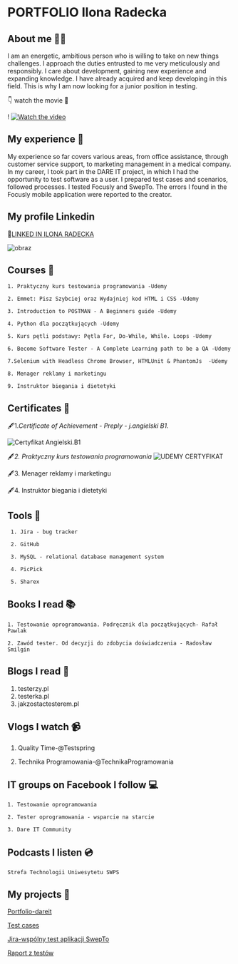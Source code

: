# PORTFOLIO Ilona Radecka

## About me 🧍‍♀️

I am an energetic, ambitious person who is willing to take on new things
challenges. I approach the duties entrusted to me very meticulously and responsibly. I care about development, gaining new experience and expanding knowledge.
I have already acquired and keep developing in this field. This is why I am now looking for a junior position in testing.

:point_down: watch the movie :movie_camera:
 
 
 ! [![Watch the video](https://user-images.githubusercontent.com/116502803/205761733-d18eba61-806b-4f5a-9518-0329cda97363.png)](https://www.youtube.com/shorts/R663hRPp2ok)


## My experience 👩

My experience so far covers various areas, from office assistance, through customer service support, to marketing management in a medical company.
In my career, I took part in the DARE IT project, in which I had the opportunity to test software as a user.
I prepared test cases and scenarios, followed processes.
I tested Focusly and SwepTo. The errors I found in the Focusly mobile application were reported to the creator.

## My profile Linkedin

:open_file_folder:[LINKED IN ILONA RADECKA](https://www.linkedin.com/in/ilona-radecka-3bb784251/)

![obraz](https://user-images.githubusercontent.com/116502803/205629092-e226e3ec-73f2-4d3e-904c-4372532fdff8.png)

## Courses 📰

    1. Praktyczny kurs testowania programowania -Udemy
    
    2. Emmet: Pisz Szybciej oraz Wydajniej kod HTML i CSS -Udemy
    
    3. Introduction to POSTMAN - A Beginners guide -Udemy

    4. Python dla początkujących -Udemy
    
    5. Kurs pętli podstawy: Pętla For, Do-While, While. Loops -Udemy
    
    6. Become Software Tester - A Complete Learning path to be a QA -Udemy
    
    7.Selenium with Headless Chrome Browser, HTMLUnit & PhantomJs  -Udemy

    8. Menager reklamy i marketingu
    
    9. Instruktor biegania i dietetyki
 




    

## Certificates 🥇

:fountain_pen:1._Certificate of Achievement - Preply - j.angielski B1._

![Certyfikat Angielski.B1](https://user-images.githubusercontent.com/116502803/205497909-8727f9ce-8c51-4ef7-a19e-9c65423713a5.png)

   
:fountain_pen:_2. Praktyczny kurs testowania programowania_
![UDEMY CERTYFIKAT](https://user-images.githubusercontent.com/116502803/205497855-d0a71280-79f2-489c-81ac-3442f43484e1.png)


:fountain_pen:3. Menager reklamy i marketingu

:fountain_pen:4. Instruktor biegania i dietetyki



## Tools 🔨


     1. Jira - bug tracker
 
     2. GitHub
    
     3. MySQL - relational database management system
     
     4. PicPick
     
     5. Sharex
     
      

## Books I read :books:

    1. Testowanie oprogramowania. Podręcznik dla początkujących- Rafał Pawlak 
    
    2. Zawód tester. Od decyzji do zdobycia doświadczenia - Radosław  Smilgin 
 
    

## Blogs I read :page_with_curl:

   1. testerzy.pl
   2. testerka.pl
   3. jakzostactesterem.pl
    
## Vlogs I watch 📹

   1.  Quality Time-@Testspring
   
   
   3. Technika Programowania-@TechnikaProgramowania
   

## IT groups on Facebook I follow  	:computer:

    1. Testowanie oprogramowania
    
    2. Tester oprogramowania - wsparcie na starcie
    
    3. Dare IT Community
  
  
    
## Podcasts I listen :cd:

    Strefa Technologii Uniwesytetu SWPS
    


## My projects :electric_plug:

 
  [Portfolio-dareit](https://github.com/IlonaER/challenge_portfolio_ilona)

  [Test cases](https://docs.google.com/spreadsheets/d/1zVuimNVxVWDsMral14TWLH-uEDZOKgyXpBZP_CxqrSk/edit#gid=0)

  [Jira-wspólny test aplikacji SwepTo](https://halas2022.atlassian.net/jira/software/projects/CPP/boards/1?label=WEB%2CMOBILE)

  [Raport z testów](https://docs.google.com/document/d/1YbnCNxyN1HSR4tjZBn0cb0Dio-D4n25yaQ_PC2VSXjU/edit)




